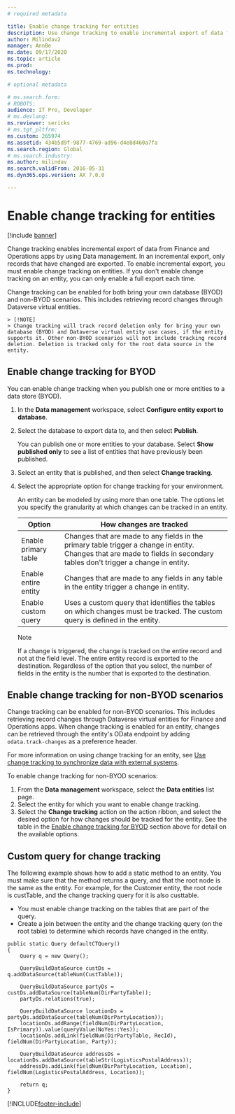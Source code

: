 ```yaml
---
# required metadata

title: Enable change tracking for entities
description: Use change tracking to enable incremental export of data from Finance and Operations.
author: Milindav2
manager: AnnBe
ms.date: 09/17/2020
ms.topic: article
ms.prod: 
ms.technology: 

# optional metadata

# ms.search.form: 
# ROBOTS: 
audience: IT Pro, Developer
# ms.devlang: 
ms.reviewer: sericks
# ms.tgt_pltfrm: 
ms.custom: 265974
ms.assetid: 434b5d9f-9877-4769-ad96-d4e8d460a7fa
ms.search.region: Global
# ms.search.industry: 
ms.author: milindav
ms.search.validFrom: 2016-05-31
ms.dyn365.ops.version: AX 7.0.0

---
```

# Enable change tracking for entities

[!include [banner](../includes/banner.md)]

Change tracking enables incremental export of data from Finance and Operations apps by using Data management. In an incremental export, only records that have changed are exported. To enable incremental export, you must enable change tracking on entities. If you don't enable change tracking on an entity, you can only enable a full export each time. 

Change tracking can be enabled for both bring your own database (BYOD) and non-BYOD scenarios. This includes retrieving record changes through Dataverse virtual entities.

    > [!NOTE]
    > Change tracking will track record deletion only for bring your own database (BYOD) and Dataverse virtual entity use cases, if the entity supports it. Other non-BYOD scenarios will not include tracking record deletion. Deletion is tracked only for the root data source in the entity.

## Enable change tracking for BYOD
You can enable change tracking when you publish one or more entities to a data store (BYOD).

1. In the **Data management** workspace, select **Configure entity export to database**.
2. Select the database to export data to, and then select **Publish**.

    You can publish one or more entities to your database. Select **Show published only** to see a list of entities that have previously been published.

3. Select an entity that is published, and then select **Change tracking**.
4. Select the appropriate option for change tracking for your environment.

    An entity can be modeled by using more than one table. The options let you specify the granularity at which changes can be tracked in an entity.

    | Option               | How changes are tracked |
    |----------------------|-------------------------|
    | Enable primary table | Changes that are made to any fields in the primary table trigger a change in entity. Changes that are made to fields in secondary tables don't trigger a change in entity. |
    | Enable entire entity | Changes that are made to any fields in any table in the entity trigger a change in entity. |
    | Enable custom query  | Uses a custom query that identifies the tables on which changes must be tracked. The custom query is defined in the entity. |

    > [!NOTE]
    > If a change is triggered, the change is tracked on the entire record and not at the field level. The entire entity record is exported to the destination. Regardless of the option that you select, the number of fields in the entity is the number that is exported to the destination.

## Enable change tracking for non-BYOD scenarios
Change tracking can be enabled for non-BYOD scenarios. This includes retrieving record changes through Dataverse virtual entities for Finance and Operations apps. When change tracking is enabled for an entity, changes can be retrieved through the entity's OData endpoint by adding `odata.track-changes` as a preference header.

For more information on using change tracking for an entity, see [Use change tracking to synchronize data with external systems](https://docs.microsoft.com/powerapps/developer/data-platform/use-change-tracking-synchronize-data-external-systems).

To enable change tracking for non-BYOD scenarios:

1. From the **Data management** workspace, select the **Data entities** list page.
2. Select the entity for which you want to enable change tracking. 
3. Select the **Change tracking** action on the action ribbon, and select the desired option for how changes should be tracked for the entity. See the table in the [Enable change tracking for BYOD](https://docs.microsoft.com/dynamics365/fin-ops-core/dev-itpro/data-entities/entity-change-track#enable-change-tracking-for-byod) section above for detail on the available options.

## Custom query for change tracking
The following example shows how to add a static method to an entity. You must make sure that the method returns a query, and that the root node is the same as the entity. For example, for the Customer entity, the root node is custTable, and the change tracking query for it is also custtable.

- You must enable change tracking on the tables that are part of the query.
- Create a join between the entity and the change tracking query (on the root table) to determine which records have changed in the entity.

```xpp
public static Query defaultCTQuery()
{
	Query q = new Query();    
    
	QueryBuildDataSource custDs = q.addDataSource(tableNum(CustTable));

	QueryBuildDataSource partyDs = custDs.addDataSource(tableNum(DirPartyTable));
	partyDs.relations(true);

	QueryBuildDataSource locationDs = partyDs.addDataSource(tableNum(DirPartyLocation));
	locationDs.addRange(fieldNum(DirPartyLocation, IsPrimary)).value(queryValue(NoYes::Yes));        
	locationDs.addLink(fieldNum(DirPartyTable, RecId), fieldNum(DirPartyLocation, Party));

	QueryBuildDataSource addressDs = locationDs.addDataSource(tableStr(LogisticsPostalAddress));        
	addressDs.addLink(fieldNum(DirPartyLocation, Location), fieldNum(LogisticsPostalAddress, Location));

	return q;
}
```


[!INCLUDE[footer-include](../../../includes/footer-banner.md)]
